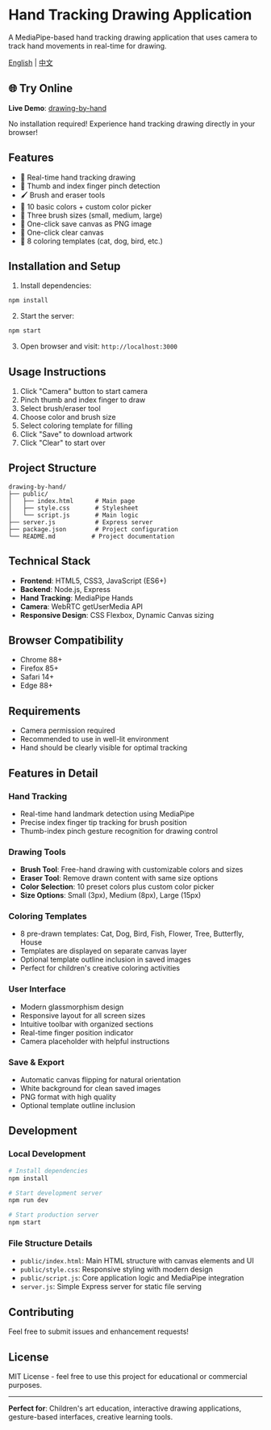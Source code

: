 # Hand Tracking Drawing Application

A MediaPipe-based hand tracking drawing application that uses camera to track hand movements in real-time for drawing.

[English](README_EN.md) | [中文](README.md)

## 🌐 Try Online

**Live Demo**: [drawing-by-hand](https://drawing-by-hand.vercel.app/)

No installation required! Experience hand tracking drawing directly in your browser!

## Features

- 🎨 Real-time hand tracking drawing
- 🎯 Thumb and index finger pinch detection
- 🖌️ Brush and eraser tools
- 🎨 10 basic colors + custom color picker
- 📏 Three brush sizes (small, medium, large)
- 💾 One-click save canvas as PNG image
- 🧹 One-click clear canvas
- 🎨 8 coloring templates (cat, dog, bird, etc.)

## Installation and Setup

1. Install dependencies:
```bash
npm install
```

2. Start the server:
```bash
npm start
```

3. Open browser and visit: `http://localhost:3000`

## Usage Instructions

1. Click "Camera" button to start camera
2. Pinch thumb and index finger to draw
3. Select brush/eraser tool
4. Choose color and brush size
5. Select coloring template for filling
6. Click "Save" to download artwork
7. Click "Clear" to start over

## Project Structure

```
drawing-by-hand/
├── public/
│   ├── index.html      # Main page
│   ├── style.css       # Stylesheet
│   └── script.js       # Main logic
├── server.js           # Express server
├── package.json        # Project configuration
└── README.md          # Project documentation
```

## Technical Stack

- **Frontend**: HTML5, CSS3, JavaScript (ES6+)
- **Backend**: Node.js, Express
- **Hand Tracking**: MediaPipe Hands
- **Camera**: WebRTC getUserMedia API
- **Responsive Design**: CSS Flexbox, Dynamic Canvas sizing

## Browser Compatibility

- Chrome 88+
- Firefox 85+
- Safari 14+
- Edge 88+

## Requirements

- Camera permission required
- Recommended to use in well-lit environment
- Hand should be clearly visible for optimal tracking

## Features in Detail

### Hand Tracking
- Real-time hand landmark detection using MediaPipe
- Precise index finger tip tracking for brush position
- Thumb-index pinch gesture recognition for drawing control

### Drawing Tools
- **Brush Tool**: Free-hand drawing with customizable colors and sizes
- **Eraser Tool**: Remove drawn content with same size options
- **Color Selection**: 10 preset colors plus custom color picker
- **Size Options**: Small (3px), Medium (8px), Large (15px)

### Coloring Templates
- 8 pre-drawn templates: Cat, Dog, Bird, Fish, Flower, Tree, Butterfly, House
- Templates are displayed on separate canvas layer
- Optional template outline inclusion in saved images
- Perfect for children's creative coloring activities

### User Interface
- Modern glassmorphism design
- Responsive layout for all screen sizes
- Intuitive toolbar with organized sections
- Real-time finger position indicator
- Camera placeholder with helpful instructions

### Save & Export
- Automatic canvas flipping for natural orientation
- White background for clean saved images
- PNG format with high quality
- Optional template outline inclusion

## Development

### Local Development
```bash
# Install dependencies
npm install

# Start development server
npm run dev

# Start production server
npm start
```

### File Structure Details
- `public/index.html`: Main HTML structure with canvas elements and UI
- `public/style.css`: Responsive styling with modern design
- `public/script.js`: Core application logic and MediaPipe integration
- `server.js`: Simple Express server for static file serving

## Contributing

Feel free to submit issues and enhancement requests!

## License

MIT License - feel free to use this project for educational or commercial purposes.

---

**Perfect for**: Children's art education, interactive drawing applications, gesture-based interfaces, creative learning tools.
